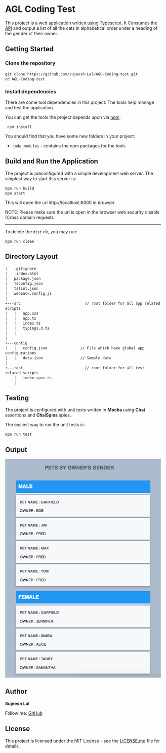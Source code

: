 # AGL Coding Test

This project is a web application written using Typescript. It Consumes the [API](http://agl-developer-test.azurewebsites.net/people.json) and output a list of all the cats in alphabetical order under a heading of the gender of their owner.

Getting Started
-------------

### Clone the repository

```
git clone https://github.com/sujeesh-Lal/AGL-Coding-test.git
cd AGL-Coding-test
```

### Install dependencies

There are some tool dependencies in this project: The tools help manage and test the application.

You can get the tools the project depends upon via [npm](https://www.npmjs.org/):

``` 
 npm install
```

You should find that you have some new folders in your project:

* `node_modules` - contains the npm packages for the tools

Build and Run the Application
-------------

The project is preconfigured with a simple development web server. The simplest way to start this server is:

```
npm run build
npm start
```

This will open the url http://localhost:8000 in browser 

NOTE:  Please make sure the url is open in the browser web security disable (Cross domain request).

----------

To delete the `dist` dir, you may run:

```
npm run clean
```

Directory Layout
-------------

```
|   .gitignore
|   .index.html
|   package.json
|   tsconfig.json
|   tslint.json
|   webpack.config.js
|   
+---src                             // root folder for all app related scripts
|   |   app.css
|   |   app.ts
|   |   index.ts
|   |   typings.d.ts
|   |   
|           
+---config                         
|   |   config.json               // File which have global app configurations
|   |   data.json                 // Sample data
|        
+---test                            // root folder for all test related scripts
    |   index.spec.ts
    |   
```

Testing
-------------

The project is configured with unit tests written in **Mocha** using **Chai** assertions and **ChaiSpies** spies.

The easiest way to run the unit tests is:

```
npm run test
```

Output
-------------

![Alt text](https://github.com/sujeesh-Lal/AGL-Coding-test/blob/master/assets/output.jpg)


## Author

**Sujeesh Lal** 

Follow me:
  [GitHub](https://github.com/sujeesh-Lal)

## License

This project is licensed under the MIT License - see the [LICENSE.md](LICENSE.md) file for details.
